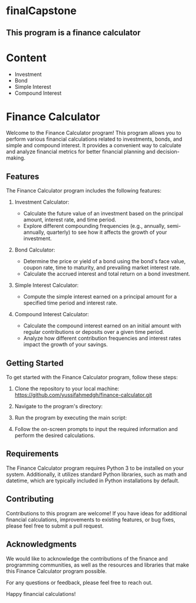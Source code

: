 # finalCapstone


## This program is a finance calculator 


# Content 
* Investment
* Bond
* Simple Interest
* Compound Interest


# Finance Calculator
Welcome to the Finance Calculator program! This program allows you to perform various financial calculations related to investments, bonds, and simple and compound interest. It provides a convenient way to calculate and analyze financial metrics for better financial planning and decision-making.


## Features

The Finance Calculator program includes the following features:

1. Investment Calculator:
   - Calculate the future value of an investment based on the principal amount, interest rate, and time period.
   - Explore different compounding frequencies (e.g., annually, semi-annually, quarterly) to see how it affects the growth of your investment.

2. Bond Calculator:
   - Determine the price or yield of a bond using the bond's face value, coupon rate, time to maturity, and prevailing market interest rate.
   - Calculate the accrued interest and total return on a bond investment.

3. Simple Interest Calculator:
   - Compute the simple interest earned on a principal amount for a specified time period and interest rate.

4. Compound Interest Calculator:
   - Calculate the compound interest earned on an initial amount with regular contributions or deposits over a given time period.
   - Analyze how different contribution frequencies and interest rates impact the growth of your savings.

## Getting Started

To get started with the Finance Calculator program, follow these steps:

1. Clone the repository to your local machine:
https://github.com/yussifahmedgh/finance-calculator.git

2. Navigate to the program's directory:

3. Run the program by executing the main script:

4. Follow the on-screen prompts to input the required information and perform the desired calculations.

## Requirements

The Finance Calculator program requires Python 3 to be installed on your system. Additionally, it utilizes standard Python libraries, such as math and datetime, which are typically included in Python installations by default.

## Contributing

Contributions to this program are welcome! If you have ideas for additional financial calculations, improvements to existing features, or bug fixes, please feel free to submit a pull request.


## Acknowledgments

We would like to acknowledge the contributions of the finance and programming communities, as well as the resources and libraries that make this Finance Calculator program possible.

For any questions or feedback, please feel free to reach out.

Happy financial calculations!


